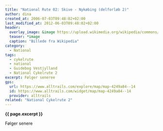 ```yaml
---
title: "National Rute 02: Skive - Nykøbing (delforløb 2)"
author: dina
created_at: 2006-07-03T09:48:02+02:00
last_modified_at: 2012-06-03T09:48:02+02:00
header:
  overlay_image: &image https://upload.wikimedia.org/wikipedia/commons/thumb/7/73/Torvet_i_Nyk%C3%B8bing_Falster_03.jpg/1920px-Torvet_i_Nyk%C3%B8bing_Falster_03.jpg
  teaser: *image
  caption: "Billede fra Wikipedia"
category:
  - National
tags:
  - cykelrute
  - national
  - Guidebog Vestjylland
  - National Cykelrute 2
excerpt: Følger seneree
gps:
  url: https://www.alltrails.com/explore/map/map-4249a84--14
  id: https://www.alltrails.com/widget/map/map-4249a84--14
  provider: alltrails
related: "National Cykelrute 2"
---
```


**{{ page.excerpt }}**

Følger senere
